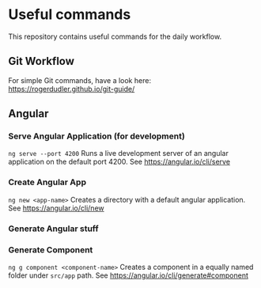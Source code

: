# Useful commands

This repository contains useful commands for the daily workflow.

## Git Workflow
For simple Git commands, have a look here: https://rogerdudler.github.io/git-guide/

## Angular

### Serve Angular Application (for development)
`ng serve --port 4200`
Runs a live development server of an angular application on the default port 4200. See https://angular.io/cli/serve

### Create Angular App
`ng new <app-name>`
Creates a directory with a default angular application. See https://angular.io/cli/new

### Generate Angular stuff

### Generate Component
`ng g component <component-name>`
Creates a component in a equally named folder under `src/app` path. See https://angular.io/cli/generate#component

